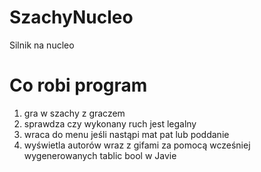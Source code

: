 # SzachyNucleo
Silnik na nucleo
# Co robi program
1. gra w szachy z graczem
2. sprawdza czy wykonany ruch jest legalny
3. wraca do menu jeśli nastąpi mat pat lub poddanie
4. wyświetla autorów wraz z gifami za pomocą wcześniej wygenerowanych tablic bool w Javie
